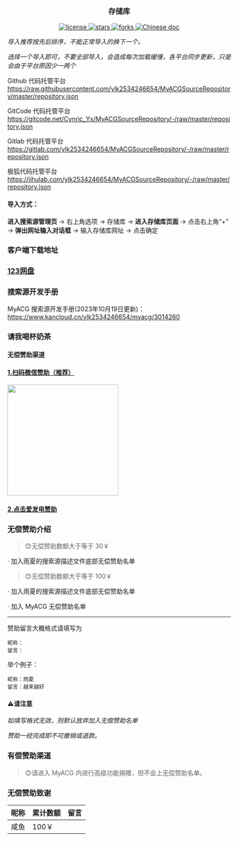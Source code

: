 ### <div align="center">存储库</div>

<p align="center">
    <a href="https://api.github.com/repos/ylk2534246654/MyACGSourceRepository">
        <img alt="license" src="https://img.shields.io/github/license/ylk2534246654/MyACGSourceRepository" />
    </a>
    <a href="https://api.github.com/repos/ylk2534246654/MyACGSourceRepository">
        <img alt="stars" src="https://img.shields.io/badge/dynamic/json?color=blue&label=stars&query=stargazers_count&url=https://api.github.com/repos/ylk2534246654/MyACGSourceRepository"/>
    </a>
    <a href="https://api.github.com/repos/ylk2534246654/MyACGSourceRepository">
        <img alt="forks" src="https://img.shields.io/badge/dynamic/json?color=blue&label=forks&query=forks_count&url=https://api.github.com/repos/ylk2534246654/MyACGSourceRepository" />
    </a>
    <a href="https://api.github.com/repos/ylk2534246654/MyACGSourceRepository">
        <img alt="Chinese doc" src="https://img.shields.io/badge/文档-简体中文-blue" />
    </a>
</p>

*导入推荐按先后排序，不能正常导入的换下一个。*

*选择一个导入即可，不要全部导入，会造成每次加载缓慢，各平台同步更新，只是会由于平台原因少一两个*

Github 代码托管平台
https://raw.githubusercontent.com/ylk2534246654/MyACGSourceRepository/master/repository.json

GitCode 代码托管平台
https://gitcode.net/Cynric_Yx/MyACGSourceRepository/-/raw/master/repository.json

Gitlab 代码托管平台
https://gitlab.com/ylk2534246654/MyACGSourceRepository/-/raw/master/repository.json

极狐代码托管平台
https://jihulab.com/ylk2534246654/MyACGSourceRepository/-/raw/master/repository.json

#### 导入方式：

**进入搜索源管理页** -> 右上角选项 -> 存储库 -> **进入存储库页面** -> 点击右上角“+” -> **弹出网址输入对话框** -> 输入存储库网址 -> 点击确定

### 客户端下载地址
### [123网盘](https://www.123pan.com/s/NS2UVv-hfC53.html)

### 搜索源开发手册

MyACG 搜索源开发手册(2023年10月19日更新)：
https://www.kancloud.cn/ylk2534246654/myacg/3014260

### 请我喝杯奶茶

#### 无偿赞助渠道

#### [1.扫码微信赞助（推荐）](https://jihulab.com/ylk2534246654/MyACGSourceRepository/-/raw/master/assets/mm_reward_qrcode.png) 

<a href="https://jihulab.com/ylk2534246654/MyACGSourceRepository/-/raw/master/assets/mm_reward_qrcode.png">
    <img src="https://jihulab.com/ylk2534246654/MyACGSourceRepository/-/raw/master/assets/mm_reward_qrcode.png" width="250">
</a>

#### [2.点击爱发电赞助](https://afdian.net/a/myacg_app) 

### 无偿赞助介绍

> 😊无偿赞助数额大于等于 30￥ 

· 加入雨夏的搜索源描述文件底部无偿赞助名单

> 😊无偿赞助数额大于等于 100￥ 

· 加入雨夏的搜索源描述文件底部无偿赞助名单

· 加入 MyACG 无偿赞助名单

---

赞助留言大概格式请填写为

~~~
昵称：
留言：
~~~

举个例子：

~~~
昵称：雨夏
留言：越来越好
~~~

#### ⚠请注意

*如填写格式无效，则默认放弃加入无偿赞助名单*

*赞助一经完成即不可撤销或退款。*
### 有偿赞助渠道

> 😊请进入 MyACG 内进行高级功能捐赠，但不会上无偿赞助名单。

### 无偿赞助致谢

| 昵称  | 累计数额 | 留言  |
|  ----  | ----  | ----  |
|  咸鱼  |  100￥ |      |